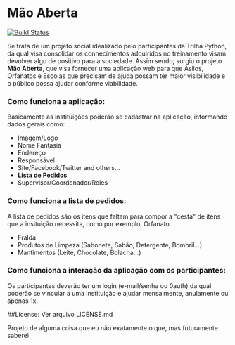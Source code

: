 # Mão Aberta

[![Build Status](https://travis-ci.org/opensanca/maoaberta.svg?branch=master)](https://travis-ci.org/opensanca/maoaberta)

Se trata de um projeto social idealizado pelo participantes da Trilha Python, da qual visa consolidar os conhecimentos adquiridos no treinamento visam devolver algo de positivo para a sociedade.
Assim sendo, surgiu o projeto **Mão Aberta**, que visa fornecer uma aplicação web para que Asilos, Orfanatos e Escolas que precisam de ajuda possam ter maior visibilidade e o público possa ajudar conforme viabilidade.

### Como funciona a aplicação:

Basicamente as instituições poderão se cadastrar na aplicação, informando dados gerais como:
 - Imagem/Logo
 - Nome Fantasia
 - Endereço
 - Responsável
 - Site/Facebook/Twitter and others...
 - **Lista de Pedidos**
 - Supervisor/Coordenador/Roles
 
 ### Como funciona a lista de pedidos:

 A lista de pedidos são os itens que faltam para compor a  "cesta" de itens que a insituição necessita, como por exemplo, Orfanato.
  - Fralda
  - Produtos de Limpeza (Sabonete, Sabão, Detergente, Bombril...)
  - Mantimentos (Leite, Chocolate, Bolacha...)
  
  ### Como funciona a interação da aplicação com os participantes:
  Os participantes deverão ter um login (e-mail/senha ou 0auth) da qual poderão se vincular a uma instituição e ajudar mensalmente, anulamente ou apenas 1x.


  ##License:
  Ver arquivo LICENSE.md

Projeto de alguma coisa que eu não exatamente o que, mas futuramente saberei
